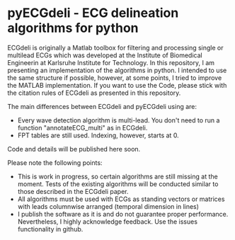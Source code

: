 # pyECGdeli - ECG delineation algorithms for python

ECGdeli is originally a Matlab toolbox for filtering and processing single or multilead ECGs which was developed at the Institute of Biomedical Engineerin at Karlsruhe Institute for Technology. In this repository, I am presenting an implementation of the algorithms in python. I intended to use the same structure if possible, however, at some points, I tried to improve the MATLAB implementation. If you want to use the Code, please stick with the citation rules of ECGdeli as presented in this repository.

The main differences between ECGdeli and pyECGdeli using are:
* Every wave detection algorithm is multi-lead. You don't need to run a function "annotateECG_multi" as in ECGdeli.
* FPT tables are still used. Indexing, however, starts at 0.

Code and details will be published here soon.

Please note the following points:
* This is work in progress, so certain algorithms are still missing at the moment. Tests of the existing algorithms will be conducted similar to those described in the ECGdeli paper.
* All algorithms must be used with ECGs as standing vectors or matrices with leads columnwise arranged (temporal dimension in lines)
* I publish the software as it is and do not guarantee proper performance. Nevertheless, I highly acknowledge feedback. Use the issues functionality in github.
